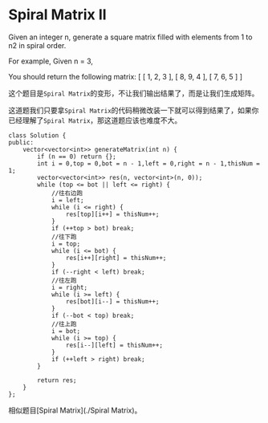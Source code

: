 Spiral Matrix II
================
Given an integer n, generate a square matrix filled with elements from 1 to n2 in spiral order.

For example,
Given n = 3,

You should return the following matrix:
[
 [ 1, 2, 3 ],
 [ 8, 9, 4 ],
 [ 7, 6, 5 ]
]


这个题目是`Spiral Matrix`的变形，不让我们输出结果了，而是让我们生成矩阵。

这道题我们只要拿`Spiral Matrix`的代码稍微改装一下就可以得到结果了，如果你已经理解了`Spiral Matrix`，那这道题应该也难度不大。
```
class Solution {
public:
    vector<vector<int>> generateMatrix(int n) {
        if (n == 0) return {};
        int i = 0,top = 0,bot = n - 1,left = 0,right = n - 1,thisNum = 1;
        vector<vector<int>> res(n, vector<int>(n, 0));
        while (top <= bot || left <= right) {
            //往右边跑
            i = left;
            while (i <= right) {
                res[top][i++] = thisNum++;
            }
            if (++top > bot) break;
            //往下跑
            i = top;
            while (i <= bot) {
                res[i++][right] = thisNum++;
            }
            if (--right < left) break;
            //往左跑
            i = right;
            while (i >= left) {
                res[bot][i--] = thisNum++;
            }
            if (--bot < top) break;
            //往上跑
            i = bot;
            while (i >= top) {
                res[i--][left] = thisNum++;
            }
            if (++left > right) break;
        }

        return res;
    }
};
```

相似题目[Spiral Matrix](./Spiral Matrix)。
